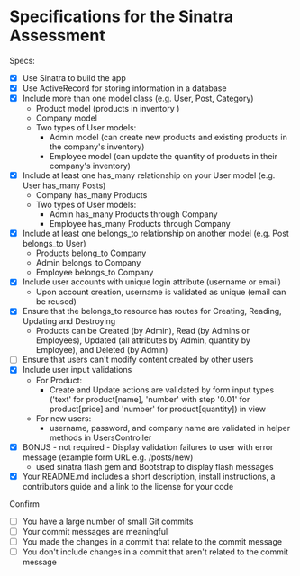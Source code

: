# Specifications for the Sinatra Assessment

Specs:
- [x] Use Sinatra to build the app
- [x] Use ActiveRecord for storing information in a database
- [x] Include more than one model class (e.g. User, Post, Category)  
  - Product model (products in inventory )
  - Company model  
  - Two types of User models:
    - Admin model (can create new products and existing products in the company's inventory)  
    - Employee model (can update the quantity of products in their company's inventory)
- [x] Include at least one has_many relationship on your User model (e.g. User has_many Posts)  
  - Company has_many Products
  - Two types of User models:
    - Admin has_many Products through Company  
    - Employee has_many Products through Company
- [x] Include at least one belongs_to relationship on another model (e.g. Post belongs_to User)
  - Products belong_to Company
  - Admin belongs_to Company
  - Employee belongs_to Company
- [x] Include user accounts with unique login attribute (username or email)
  - Upon account creation, username is validated as unique (email can be reused)
- [x] Ensure that the belongs_to resource has routes for Creating, Reading, Updating and Destroying  
  - Products can be Created (by Admin), Read (by Admins or Employees), Updated (all attributes by Admin, quantity by Employee), and Deleted (by Admin)
- [ ] Ensure that users can't modify content created by other users
- [x] Include user input validations  
  - For Product:  
    - Create and Update actions are validated by form input types ('text' for product[name], 'number' with step '0.01' for product[price] and 'number' for product[quantity]) in view
  - For new users:  
    - username, password, and company name are validated in helper methods in UsersController
- [x] BONUS - not required - Display validation failures to user with error message (example form URL e.g. /posts/new)
  - used sinatra flash gem and Bootstrap to display flash messages
- [x] Your README.md includes a short description, install instructions, a contributors guide and a link to the license for your code

Confirm
- [ ] You have a large number of small Git commits
- [ ] Your commit messages are meaningful
- [ ] You made the changes in a commit that relate to the commit message
- [ ] You don't include changes in a commit that aren't related to the commit message
